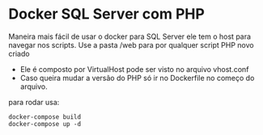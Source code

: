 # Docker SQL Server com PHP #

Maneira mais fácil de usar o docker para SQL Server ele tem o host para navegar nos scripts. Use a pasta /web para por qualquer script PHP novo criado

 - Ele é composto por VirtualHost pode ser visto no arquivo vhost.conf
 - Caso queira mudar a versão do PHP só ir no Dockerfile no começo do arquivo.

para rodar usa: 
```
docker-compose build
docker-compose up -d
```
